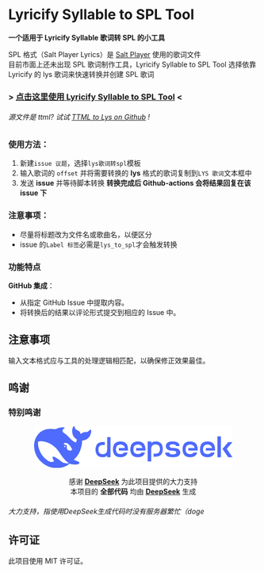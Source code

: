 # Lyricify Syllable to SPL Tool

**一个适用于 Lyricify Syllable 歌词转 SPL 的小工具**

SPL 格式（Salt Player Lyrics）是 [Salt Player](https://github.com/Moriafly/SaltPlayerSource) 使用的歌词文件<br>
目前市面上还未出现 SPL 歌词制作工具，Lyricify Syllable to SPL Tool 选择依靠 Lyricify 的 lys 歌词来快速转换并创建 SPL 歌词

### > [点击这里使用 Lyricify Syllable to SPL Tool](https://github.com/MiaowCham/Lyricify_Syllable_to_SPL_Tool/issues/new/choose) <

###### 源文件是 ttml? 试试 [TTML to Lys on Github](https://github.com/HKLHaoBin/ttml_to_lys) !

### **使用方法：**
1. 新建`issue 议题`，选择`lys歌词转spl`模板
3. 输入歌词的 `offset` 并将需要转换的 **lys** 格式的歌词复制到`LYS 歌词`文本框中
4. 发送 **issue** 并等待脚本转换
**转换完成后 Github-actions 会将结果回复在该 issue 下**
### **注意事项：**
- 尽量将标题改为文件名或歌曲名，以便区分
- issue 的`Label 标签`必需是`lys_to_spl`才会触发转换

### 功能特点
 **GitHub 集成**：
   - 从指定 GitHub Issue 中提取内容。
   - 将转换后的结果以评论形式提交到相应的 Issue 中。

## 注意事项
 输入文本格式应与工具的处理逻辑相匹配，以确保修正效果最佳。

## 鸣谢

### 特别鸣谢

<div align="center">
<img src="https://raw.githubusercontent.com/MiaowCham/TTML_to_Lyricify_Syllable_Tool/refs/heads/main/image/logo.webp" width="400"/>

   感谢 [**DeepSeek**](https://www.deepseek.com/) 为此项目提供的大力支持<br>本项目的 **全部代码** 均由 [**DeepSeek**](https://www.deepseek.com/) 生成

</div>

###### 大力支持，指使用DeepSeek生成代码时没有服务器繁忙（doge

## 许可证
此项目使用 MIT 许可证。
